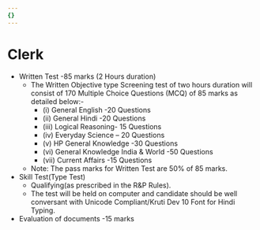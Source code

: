 ```yaml
---
{}
---
```

   
# Clerk   
* Written Test -85 marks (2 Hours duration)   
    * The Written Objective type Screening test of two hours duration will consist of 170 Multiple Choice Questions (MCQ) of 85 marks as detailed below:-   
        * (i) General English -20 Questions   
        * (ii) General Hindi -20 Questions   
        * (iii) Logical Reasoning- 15 Questions   
        * (iv) Everyday Science – 20 Questions   
        * (v) HP General Knowledge -30 Questions   
        * (vi) General Knowledge India & World -50 Questions   
        * (vii) Current Affairs -15 Questions   
    * Note: The pass marks for Written Test are 50% of 85 marks.   
* Skill Test(Type Test)   
    * Qualifying(as prescribed in the R&P Rules).   
    * The test will be held on computer and candidate should be well conversant with Unicode Compliant/Kruti Dev 10 Font for Hindi Typing.   
* Evaluation of documents -15 marks